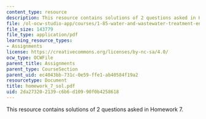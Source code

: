 ```yaml
---
content_type: resource
description: This resource contains solutions of 2 questions asked in Homework 7.
file: /ol-ocw-studio-app/courses/1-85-water-and-wastewater-treatment-engineering-spring-2006/2da273202139c6b6d10990f0b4258618_homework_7_sol.pdf
file_size: 143779
file_type: application/pdf
learning_resource_types:
- Assignments
license: https://creativecommons.org/licenses/by-nc-sa/4.0/
ocw_type: OCWFile
parent_title: Assignments
parent_type: CourseSection
parent_uid: ec4043bb-731c-0e59-ffe1-ab40584f19a2
resourcetype: Document
title: homework_7_sol.pdf
uid: 2da27320-2139-c6b6-d109-90f0b4258618
---
```

This resource contains solutions of 2 questions asked in Homework 7.